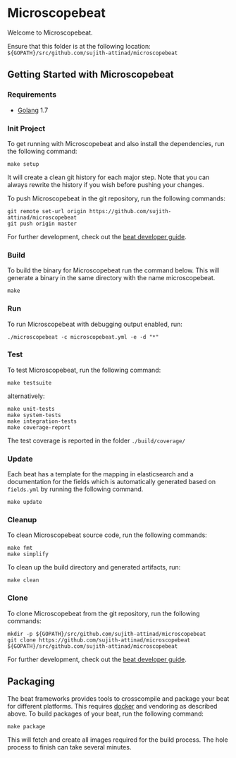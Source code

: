 # Microscopebeat

Welcome to Microscopebeat.

Ensure that this folder is at the following location:
`${GOPATH}/src/github.com/sujith-attinad/microscopebeat`

## Getting Started with Microscopebeat

### Requirements

* [Golang](https://golang.org/dl/) 1.7

### Init Project
To get running with Microscopebeat and also install the
dependencies, run the following command:

```
make setup
```

It will create a clean git history for each major step. Note that you can always rewrite the history if you wish before pushing your changes.

To push Microscopebeat in the git repository, run the following commands:

```
git remote set-url origin https://github.com/sujith-attinad/microscopebeat
git push origin master
```

For further development, check out the [beat developer guide](https://www.elastic.co/guide/en/beats/libbeat/current/new-beat.html).

### Build

To build the binary for Microscopebeat run the command below. This will generate a binary
in the same directory with the name microscopebeat.

```
make
```


### Run

To run Microscopebeat with debugging output enabled, run:

```
./microscopebeat -c microscopebeat.yml -e -d "*"
```


### Test

To test Microscopebeat, run the following command:

```
make testsuite
```

alternatively:
```
make unit-tests
make system-tests
make integration-tests
make coverage-report
```

The test coverage is reported in the folder `./build/coverage/`

### Update

Each beat has a template for the mapping in elasticsearch and a documentation for the fields
which is automatically generated based on `fields.yml` by running the following command.

```
make update
```


### Cleanup

To clean  Microscopebeat source code, run the following commands:

```
make fmt
make simplify
```

To clean up the build directory and generated artifacts, run:

```
make clean
```


### Clone

To clone Microscopebeat from the git repository, run the following commands:

```
mkdir -p ${GOPATH}/src/github.com/sujith-attinad/microscopebeat
git clone https://github.com/sujith-attinad/microscopebeat ${GOPATH}/src/github.com/sujith-attinad/microscopebeat
```


For further development, check out the [beat developer guide](https://www.elastic.co/guide/en/beats/libbeat/current/new-beat.html).


## Packaging

The beat frameworks provides tools to crosscompile and package your beat for different platforms. This requires [docker](https://www.docker.com/) and vendoring as described above. To build packages of your beat, run the following command:

```
make package
```

This will fetch and create all images required for the build process. The hole process to finish can take several minutes.
